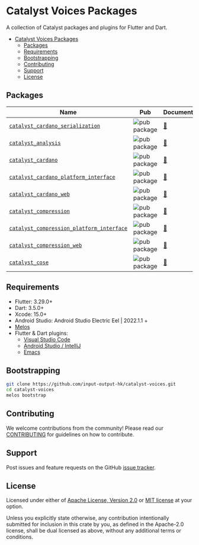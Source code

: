 # Catalyst Voices Packages

A collection of Catalyst packages and plugins for Flutter and Dart.

* [Catalyst Voices Packages](#catalyst-voices-packages)
  * [Packages](#packages)
  * [Requirements](#requirements)
  * [Bootstrapping](#bootstrapping)
  * [Contributing](#contributing)
  * [Support](#support)
  * [License](#license)

## Packages

| Name | Pub | Documentation | Android | iOS | Web | macOS | Windows | Linux |
|--------|-----|---------------| ------- |-----|-------|-----|---------|-------|
| [`catalyst_cardano_serialization`](catalyst_cardano_serialization) | ![pub package](https://img.shields.io/pub/v/catalyst_cardano_serialization.svg) | [📖](https://pub.dev/documentation/catalyst_cardano_serialization/latest/catalyst_cardano_serialization/catalyst_cardano_serialization-library.html) | ✔️ | ✔️ | ✔️ | ✔️ | ✔️ | ✔️ |
| [`catalyst_analysis`](catalyst_analysis) | ![pub package](https://img.shields.io/pub/v/catalyst_analysis.svg) | [📖](https://pub.dev/documentation/catalyst_analysis/latest/) | ✔️ | ✔️ | ✔️ | ✔️ | ✔️ | ✔️ |
| [`catalyst_cardano`](catalyst_cardano/catalyst_cardano) | ![pub package](https://img.shields.io/pub/v/catalyst_cardano.svg) | [📖](https://pub.dev/documentation/catalyst_cardano/latest/catalyst_cardano/catalyst_cardano-library.html) | N/A | N/A | ✔️ | N/A | N/A | N/A |
| [`catalyst_cardano_platform_interface`](catalyst_cardano/catalyst_cardano_platform_interface) | ![pub package](https://img.shields.io/pub/v/catalyst_cardano_platform_interface.svg) | [📖](https://pub.dev/documentation/catalyst_cardano_platform_interface/latest/catalyst_cardano_platform_interface/catalyst_cardano_platform_interface-library.html) | ✔️ | ✔️ | ✔️ | ✔️ | ✔️ | ✔️ |
| [`catalyst_cardano_web`](catalyst_cardano/catalyst_cardano_web) | ![pub package](https://img.shields.io/pub/v/catalyst_cardano_web.svg) | [📖](https://pub.dev/documentation/catalyst_cardano_web/latest/catalyst_cardano_web/catalyst_cardano_web-library.html) | N/A | N/A | ✔️ | N/A | N/A | N/A |
| [`catalyst_compression`](catalyst_compression/catalyst_compression) | ![pub package](https://img.shields.io/pub/v/catalyst_compression.svg) | [📖](https://pub.dev/documentation/catalyst_compression/latest/catalyst_compression/catalyst_compression-library.html) | N/A | N/A | ✔️ | N/A | N/A | N/A |
| [`catalyst_compression_platform_interface`](catalyst_compression/catalyst_compression_platform_interface) | ![pub package](https://img.shields.io/pub/v/catalyst_compression_platform_interface.svg) | [📖](https://pub.dev/documentation/catalyst_compression_platform_interface/latest/catalyst_compression_platform_interface/catalyst_compression_platform_interface-library.html) | ✔️ | ✔️ | ✔️ | ✔️ | ✔️ | ✔️ |
| [`catalyst_compression_web`](catalyst_compression/catalyst_compression_web) | ![pub package](https://img.shields.io/pub/v/catalyst_compression_web.svg) | [📖](https://pub.dev/documentation/catalyst_compression_web/latest/catalyst_compression_web/catalyst_compression_web-library.html) | N/A | N/A | ✔️ | N/A | N/A | N/A |
| [`catalyst_cose`](catalyst_cose) | ![pub package](https://img.shields.io/pub/v/catalyst_cose.svg) | [📖](https://pub.dev/documentation/catalyst_cose/latest/catalyst_cose/catalyst_cose-library.html) | ✔️ | ✔️ | ✔️ | ✔️ | ✔️ | ✔️ |

## Requirements

* Flutter: 3.29.0+
* Dart: 3.5.0+
* Xcode: 15.0+
* Android Studio: Android Studio Electric Eel | 2022.1.1 +
* [Melos](https://melos.invertase.dev)
* Flutter & Dart plugins:
  * [Visual Studio Code](https://flutter.dev/docs/get-started/editor?tab=vscode)
  * [Android Studio / IntelliJ](https://flutter.dev/docs/get-started/editor?tab=androidstudio)
  * [Emacs](https://docs.flutter.dev/get-started/editor?tab=emacs)

## Bootstrapping

```sh
git clone https://github.com/input-output-hk/catalyst-voices.git
cd catalyst-voices
melos bootstrap
```

## Contributing

We welcome contributions from the community!
Please read our [CONTRIBUTING](https://github.com/input-output-hk/catalyst-voices/blob/main/CONTRIBUTING.md)
for guidelines on how to contribute.

## Support

Post issues and feature requests on the GitHub [issue tracker](https://github.com/input-output-hk/catalyst-voices/issues).

## License

Licensed under either of [Apache License, Version 2.0](https://github.com/input-output-hk/catalyst-voices/blob/main/LICENSE-APACHE)
or [MIT license](https://github.com/input-output-hk/catalyst-voices/blob/main/LICENSE-MIT) at your option.

Unless you explicitly state otherwise, any contribution intentionally submitted
for inclusion in this crate by you, as defined in the Apache-2.0 license, shall
be dual licensed as above, without any additional terms or conditions.

